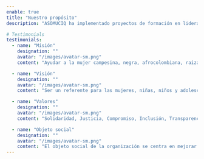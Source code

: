 ```yaml
---
enable: true
title: "Nuestro propósito"
description: "ASOMUCIQ ha implementado proyectos de formación en liderazgo, emprendimiento y gestión de proyectos, además de iniciativas para fortalecer la economía local, promoviendo la producción y comercialización de productos agrícolas y artesanales, lo que contribuye a la autonomía económica de las mujeres y al fortalecimiento del tejido social en sus comunidades."

# Testimonials
testimonials:
  - name: "Misión"
    designation: ""
    avatar: "/images/avatar-sm.png"
    content: "Ayudar a la mujer campesina, negra, afrocolombiana, raizal y palenquera víctima del conflicto armado y en estado de vulnerabilidad social, económica y laboral en la reivindicación de sus derechos, la inclusión a los diferentes programas establecidos por la ley. Para que, de esta manera, sea mejorada su calidad de vida en un contexto educativo y cultural donde estas puedan acceder a mejores oportunidades labores propendiendo por vivir en una sociedad justa, solidaria y equitativa, coadyuvando a logro de una paz total"

  - name: "Visión"
    designation: ""
    avatar: "/images/avatar-sm.png"
    content: "Ser un referente para las mujeres, niñas, niños y adolescentes en la transformación de sus vidas a través de la inclusión, la cultura y la educación, mediante la implementación y desarrollo de proyectos de innovación a través de las diferentes alianzas institucionales con entes nacionales e internacionales dónde se pueda prestar un servicio de calidad. Además, de construir una organización eficiente, flexible y transparente, propendiendo por buscar la mejora continua de nuestros servicios y la calidad de vida de todos los beneficiarios demostrando seriedad, cumplimiento y así poner en marcha nuestros propósitos y valores."

  - name: "Valores"
    designation: ""
    avatar: "/images/avatar-sm.png"
    content: "Solidaridad, Justicia, Compromiso, Inclusión, Transparencia, Innovación, Educación y Cultura."

  - name: "Objeto social"
    designation: ""
    avatar: "/images/avatar-sm.png"
    content: "El objeto social de la organización se centra en mejorar la calidad de vida de la población vulnerable, especialmente campesinos, afrocolombianos, indígenas y mestizos, afectados por el conflicto interno colombiano."
---
```

